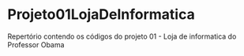 # Projeto01LojaDeInformatica
Repertório contendo os códigos do projeto 01 - Loja de informatica do Professor Obama
